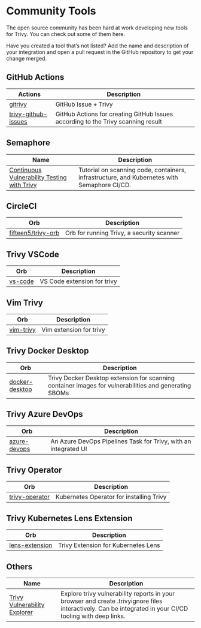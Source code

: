 # Community Tools
The open source community has been hard at work developing new tools for Trivy. You can check out some of them here.

Have you created a tool that’s not listed? Add the name and description of your integration and open a pull request in the GitHub repository to get your change merged.

## GitHub Actions

| Actions                                    | Description                                                                      |
| ------------------------------------------ | -------------------------------------------------------------------------------- |
| [gitrivy][gitrivy]                         | GitHub Issue + Trivy                                                             |
| [trivy-github-issues][trivy-github-issues] | GitHub Actions for creating GitHub Issues according to the Trivy scanning result |

## Semaphore

| Name                                                   | Description                               |
| -------------------------------------------------------| ----------------------------------------- |
| [Continuous Vulnerability Testing with Trivy][semaphore-tutorial] | Tutorial on scanning code, containers, infrastructure, and Kubernetes with Semaphore CI/CD. |


## CircleCI

| Orb                                      | Description                               |
| -----------------------------------------| ----------------------------------------- |
| [fifteen5/trivy-orb][fifteen5/trivy-orb] | Orb for running Trivy, a security scanner |


## Trivy VSCode

| Orb                | Description                 |
| ------------------ | --------------------------- |
| [vs-code][vs-code] | VS Code extension for trivy |


## Vim Trivy

| Orb                    | Description             |
| ---------------------- | ----------------------- |
| [vim-trivy][vim-trivy] | Vim extension for trivy |


## Trivy Docker Desktop

| Orb                              | Description                                                                                           |
| ---------------------------------| ----------------------------------------------------------------------------------------------------- |
| [docker-desktop][docker-desktop] | Trivy Docker Desktop extension for scanning container images for vulnerabilities and generating SBOMs |


## Trivy Azure DevOps

| Orb                          | Description                                                     |
| ---------------------------- | --------------------------------------------------------------- |
| [azure-devops][azure-devops] | An Azure DevOps Pipelines Task for Trivy, with an integrated UI |


## Trivy Operator

| Orb                              | Description                              |
| ---------------------------------| ---------------------------------------- |
| [trivy-operator][trivy-operator] | Kubernetes Operator for installing Trivy |


## Trivy Kubernetes Lens Extension

| Orb                          | Description                         |
| ---------------------------- | ----------------------------------- |
| [lens-extension][trivy-lens] | Trivy Extension for Kubernetes Lens |


## Others

| Name                                     | Description                               |
| -----------------------------------------| ----------------------------------------- |
| [Trivy Vulnerability Explorer][explorer] | Explore trivy vulnerability reports in your browser and create .trivyignore files interactively. Can be integrated in your CI/CD tooling with deep links.   |


[trivy-github-issues]: https://github.com/marketplace/actions/trivy-github-issues
[fifteen5/trivy-orb]: https://circleci.com/developer/orbs/orb/fifteen5/trivy-orb
[gitrivy]: https://github.com/marketplace/actions/trivy-action
[explorer]: https://dbsystel.github.io/trivy-vulnerability-explorer/
[semaphore-tutorial]: https://semaphoreci.com/blog/continuous-container-vulnerability-testing-with-trivy
[vs-code]: https://github.com/aquasecurity/trivy-vscode-extension
[vim-trivy]: https://github.com/aquasecurity/vim-trivy
[docker-desktop]: https://github.com/aquasecurity/trivy-docker-extension
[azure-devops]: https://github.com/aquasecurity/trivy-azure-pipelines-task
[trivy-operator]: https://github.com/aquasecurity/trivy-operator
[trivy-lens]: https://github.com/aquasecurity/trivy-operator-lens-extension
